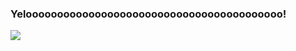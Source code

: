 ### Yelooooooooooooooooooooooooooooooooooooooooo!

<!--
**AdheelAhmed-D3CD/AdheelAhmed-D3CD** is a ✨ _special_ ✨ repository because its `README.md` (this file) appears on your GitHub profile.

Here are some ideas to get you started:

- 🔭 I’m currently working on ...
- 🌱 I’m currently learning ...
- 👯 I’m looking to collaborate on ...
- 🤔 I’m looking for help with ...
- 💬 Ask me about ...
- 📫 How to reach me: ...
- 😄 Pronouns: ...
- ⚡ Fun fact: ...
-->
<img src="https://github-readme-stats.vercel.app/api?username=AdheelAhmed-D3CD&&show_icons=true&title_color=#00000&icon_color=bb2acf&text_color=daf7dc&bg_color=151515">

